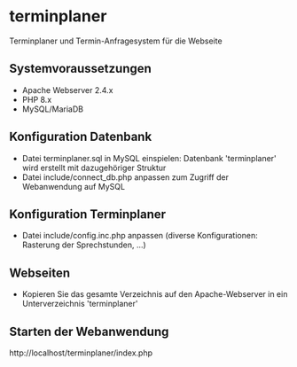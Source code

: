 # terminplaner
Terminplaner und Termin-Anfragesystem für die Webseite

## Systemvoraussetzungen
- Apache Webserver 2.4.x
- PHP 8.x
- MySQL/MariaDB

## Konfiguration Datenbank
- Datei terminplaner.sql in MySQL einspielen: Datenbank 'terminplaner' wird erstellt mit dazugehöriger Struktur
- Datei include/connect_db.php anpassen zum Zugriff der Webanwendung auf MySQL

## Konfiguration Terminplaner
- Datei include/config.inc.php anpassen (diverse Konfigurationen: Rasterung der Sprechstunden, ...)

## Webseiten
- Kopieren Sie das gesamte Verzeichnis auf den Apache-Webserver in ein Unterverzeichnis 'terminplaner'

## Starten der Webanwendung
http://localhost/terminplaner/index.php
